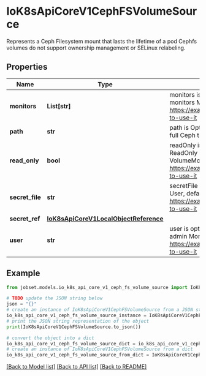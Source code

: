 # IoK8sApiCoreV1CephFSVolumeSource

Represents a Ceph Filesystem mount that lasts the lifetime of a pod Cephfs volumes do not support ownership management or SELinux relabeling.

## Properties

Name | Type | Description | Notes
------------ | ------------- | ------------- | -------------
**monitors** | **List[str]** | monitors is Required: Monitors is a collection of Ceph monitors More info: https://examples.k8s.io/volumes/cephfs/README.md#how-to-use-it | 
**path** | **str** | path is Optional: Used as the mounted root, rather than the full Ceph tree, default is / | [optional] 
**read_only** | **bool** | readOnly is Optional: Defaults to false (read/write). ReadOnly here will force the ReadOnly setting in VolumeMounts. More info: https://examples.k8s.io/volumes/cephfs/README.md#how-to-use-it | [optional] 
**secret_file** | **str** | secretFile is Optional: SecretFile is the path to key ring for User, default is /etc/ceph/user.secret More info: https://examples.k8s.io/volumes/cephfs/README.md#how-to-use-it | [optional] 
**secret_ref** | [**IoK8sApiCoreV1LocalObjectReference**](IoK8sApiCoreV1LocalObjectReference.md) |  | [optional] 
**user** | **str** | user is optional: User is the rados user name, default is admin More info: https://examples.k8s.io/volumes/cephfs/README.md#how-to-use-it | [optional] 

## Example

```python
from jobset.models.io_k8s_api_core_v1_ceph_fs_volume_source import IoK8sApiCoreV1CephFSVolumeSource

# TODO update the JSON string below
json = "{}"
# create an instance of IoK8sApiCoreV1CephFSVolumeSource from a JSON string
io_k8s_api_core_v1_ceph_fs_volume_source_instance = IoK8sApiCoreV1CephFSVolumeSource.from_json(json)
# print the JSON string representation of the object
print(IoK8sApiCoreV1CephFSVolumeSource.to_json())

# convert the object into a dict
io_k8s_api_core_v1_ceph_fs_volume_source_dict = io_k8s_api_core_v1_ceph_fs_volume_source_instance.to_dict()
# create an instance of IoK8sApiCoreV1CephFSVolumeSource from a dict
io_k8s_api_core_v1_ceph_fs_volume_source_from_dict = IoK8sApiCoreV1CephFSVolumeSource.from_dict(io_k8s_api_core_v1_ceph_fs_volume_source_dict)
```
[[Back to Model list]](../README.md#documentation-for-models) [[Back to API list]](../README.md#documentation-for-api-endpoints) [[Back to README]](../README.md)


